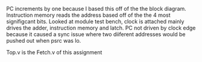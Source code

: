 PC increments by one because I based this off of the the block diagram.
Instruction memory reads the address based off of the the 4 most signifigcant bits.
Looked at module test bench, clock is attached mainly drives the adder, instruction memory and latch.
PC not driven by clock edge because it caused a sync issue where two diiferent addresses would be pushed out when psrc was lo.

Top.v is the Fetch.v of this assignment
